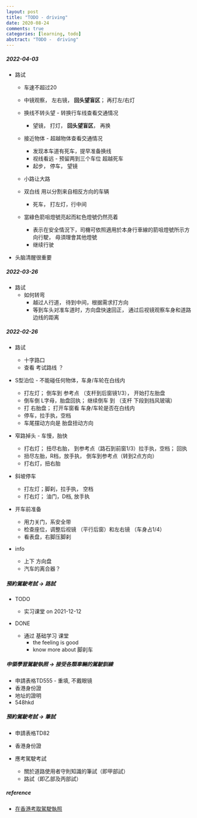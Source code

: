 ```yaml
---
layout: post
title: "TODO - driving"
date: 2020-08-24
comments: true
categories: [learning, todo]
abstract: "TODO -  driving"
---
```


##### 2022-04-03  
* 路试 
    - 车速不超过20  
    - 中镜观察， 左右镜， **回头望盲区**； 再打左/右灯  
    
    - 换线不转头望  - 转换行车线查看交通情况  
        + 望镜， 打灯， **回头望盲区**， 再换  

    - 接近物体  - 超越物体查看交通情况  
        + 发现本车道有死车，提早准备换线  
        + 视线看远 - 预留两到三个车位 超越死车  
        + 起步， 停车， 望镜  

    - 小路让大路  
    - 双白线 用以分割来自相反方向的车辆  
        + 死车， 打左灯，行中间  
    - 當綠色箭咀燈號亮起而紅色燈號仍然亮着  
        + 表示在安全情況下，司機可依照適用於本身行車線的箭咀燈號所示方向行駛，
        毋須理會其他燈號 
        + 继续行驶  

* 头脑清醒很重要  

##### 2022-03-26  
* 路试  
    - 如何转弯  
        + 越过人行道， 待到中间，根据需求打方向   
        + 等到车头对准车道时，方向盘快速回正， 通过后视镜观察车身和道路边线的距离  

##### 2022-02-26  
* 路试  
    - 十字路口   
    - 查看 考试路线 ？  

* S型泊位 - 不能碰任何物体，车身/车轮在白线内  
    - 打左灯； 倒车到 参考点 （支杆到后窗镜1/3）， 开始打左胎盘
    - 倒车倒 L字母，胎盘回执； 继续倒车 到 （支杆 下段到挡风玻璃）   
    - 打 右胎盘； 打开车窗看 车身/车轮是否在白线内 
    - 停车，拉手执，空档  
    - 车尾摆动方向是 胎盘扭动方向 

* 窄路掉头 - 车慢，胎快  
    - 打右灯； 扭尽右胎， 到参考点（路石到前窗1/3）拉手执，空档； 回执 
    - 扭尽左胎，R档，放手执， 倒车到参考点（转到2点方向） 
    - 打右灯，扭右胎 

* 斜坡停车  
    - 打左灯；脚刹，拉手执， 空档  
    - 打右灯； 油门，D档, 放手执  


* 开车前准备 
    - 用力关门，系安全带  
    - 检查座位，调整后视镜 （平行后窗）和左右镜 （车身占1/4） 
    - 看表盘，右脚压脚刹  

* info 
    - 上下 方向盘  
    - 汽车的离合器？  

##### 預約駕駛考試  -> 路試 
* TODO 
    - 实习课堂 on 2021-12-12    

* DONE  
    - 通过 基础学习 课堂 
        + the feeling is good  
        + know more about 脚刹车  

##### 申領學習駕駛執照  -> 接受各類車輛的駕駛訓練
* 申請表格TD555   - 重填, 不戴眼镜  
* 香港身份證  
* 地址的證明   
* 548hkd  


##### 預約駕駛考試  -> 筆試
* 申請表格TD82  
* 香港身份證  

* 應考駕駛考試  
    - 關於道路使用者守則知識的筆試（即甲部試）
    - 路試（即乙部及丙部試） 


##### reference
* [在香港考取駕駛執照](https://www.gov.hk/tc/residents/transport/drivinglicense/becomeadriver.htm)